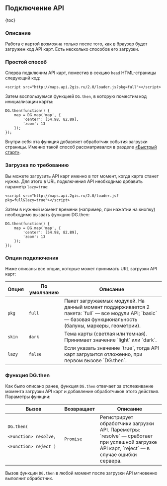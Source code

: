 ## Подключение API

{toc}

### Описание

Работа с картой возможна только после того, как в браузер будет загружен код API карт. Есть несколько способов его загрузки.

### Простой способ

Сперва подключим API карт, поместив в секцию `head` HTML-страницы следующий код:

    <script src="http://maps.api.2gis.ru/2.0/loader.js?pkg=full"></script>

Затем воспользуемся функцией `DG.then`, в которую поместим код инициализации карты:

    DG.then(function() {
        map = DG.map('map', {
            'center': [54.98, 82.89],
            'zoom': 13
        });
    });

Внутри себя эта функция добавляет обработчик события загрузки страницы. Именно такой способ рассматривался в разделе [«Быстрый старт»](/doc/maps/quickstart).

### Загрузка по требованию

Вы можете загрузить API карт именно в тот момент, когда карта станет нужна. Для этого в URL подключения API необходимо добавить параметр `lazy=true`:

    <script src="http://maps.api.2gis.ru/2.0/loader.js?pkg=full&lazy=true"></script>

Затем в нужный момент времени (например, при нажатии на кнопку) необходимо вызвать функцию DG.then:

    DG.then(function() {
        map = DG.map('map', {
            'center': [54.98, 82.89],
            'zoom': 13
        });
    });

### Опции подключения

Ниже описаны все опции, которые может принимать URL загрузки API карт:

<table>
    <thead>
        <tr>
            <th>Опция</th>
            <th>По умолчанию</th>
            <th>Описание</th>
        </tr>
    </thead>
    <tbody>
        <tr id="loading-pkg">
            <td><code>pkg</code></td>
            <td><code>full</code></td>
            <td>Пакет загружаемых модулей. На данный момент поддерживается 2 пакета: `full` — все модули API; `basic` — базовая функциональность (балуны, маркеры, геометрии).</td>
        </tr>
        <tr>
            <td><code>skin</code></td>
            <td><code>dark</code></td>
            <td>Тема карты (светлая или темная). Принимает значение `light` или `dark`.</td>
        </tr>
        <tr>
            <td><code>lazy</code></td>
            <td><code>false</code></td>
            <td>Если указать значение `true`, тогда API карт загрузится отложенно, при первом вызове `DG.then`.</td>
        </tr>
    </tbody>
</table>

### Функция DG.then

Как было описано ранее, функция `DG.then` отвечает за отслеживание момента загрузки API карт и добавление обработчиков этого действия. Параметры функции:

<table>
    <thead>
        <tr>
            <th>Вызов</th>
            <th>Возвращает</th>
            <th>Описание</th>
        </tr>
    </thead>
    <tbody>
        <tr>
            <td><code>DG.then</b>(
                <nobr>&lt;Function&gt; <i>resolve</i>,</nobr>
                <nobr>&lt;Function&gt; <i>reject</i></nobr>&nbsp;)
            </code></td>
            <td><code>Promise</code></td>
            <td>Регистрирует обработчики загрузки API. Пареметры: `resolve` — сработает при успешной загрузке API карт, `reject` — в случае ошибки сервера.</td>
        </tr>
    </tbody>
</table>

Вызов функции `DG.then` в любой момент после загрузки API мгновенно выполнит обработчик.
